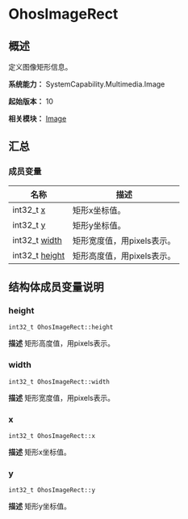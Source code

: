 # OhosImageRect


## 概述

定义图像矩形信息。

**系统能力：** SystemCapability.Multimedia.Image

**起始版本：** 10

**相关模块：** [Image](image.md)


## 汇总


### 成员变量

| 名称 | 描述 | 
| -------- | -------- |
| int32_t [x](#x) | 矩形x坐标值。  |
| int32_t [y](#y) | 矩形y坐标值。  |
| int32_t [width](#width) | 矩形宽度值，用pixels表示。  |
| int32_t [height](#height) | 矩形高度值，用pixels表示。  |


## 结构体成员变量说明


### height

```
int32_t OhosImageRect::height
```
**描述**
矩形高度值，用pixels表示。


### width

```
int32_t OhosImageRect::width
```
**描述**
矩形宽度值，用pixels表示。


### x

```
int32_t OhosImageRect::x
```
**描述**
矩形x坐标值。


### y

```
int32_t OhosImageRect::y
```
**描述**
矩形y坐标值。
